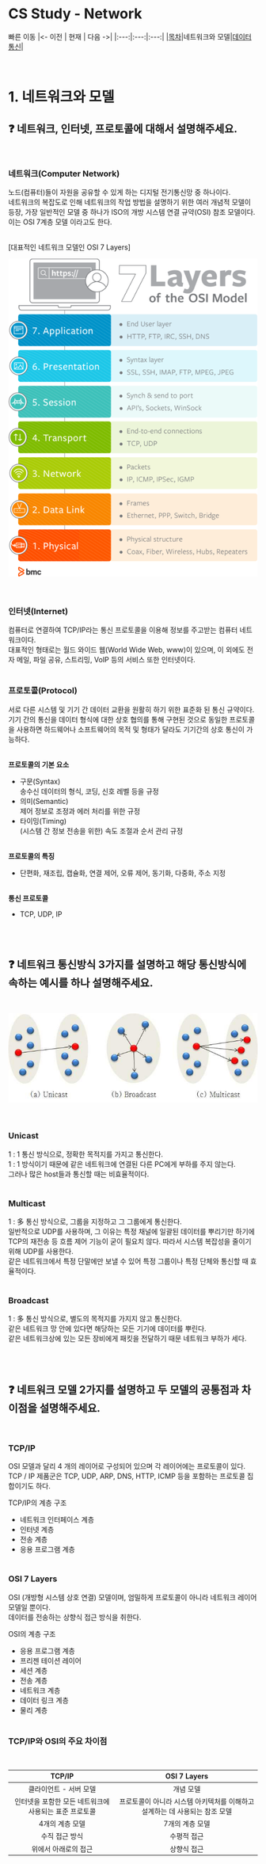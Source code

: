 # CS Study - Network

빠른 이동
|<- 이전 | 현재 | 다음 ->|
|:---:|:---:|:---:|
|[목차](./README.md)|네트워크와 모델|[데이터 통신](./network-data_communication.md)|

<br/>

# 1. 네트워크와 모델

## ❓ 네트워크, 인터넷, 프로토콜에 대해서 설명해주세요.

<br/>

### 네트워크(Computer Network)

노드(컴퓨터)들이 자원을 공유할 수 있게 하는 디지털 전기통신망 중 하나이다.  
네트워크의 복잡도로 인해 네트워크의 작업 방법을 설명하기 위한 여러 개념적 모델이 등장, 가장 일반적인 모델 중 하나가 ISO의 개방 시스템 연결 규약(OSI) 참조 모델이다. 이는 OSI 7계층 모델 이라고도 한다.  
<br/>

[대표적인 네트워크 모델인 OSI 7 Layers]

![osi-model-7-layers](./img/osi-model-7-layers-1.png)

<br/>

### 인터넷(Internet)

컴퓨터로 연결하여 TCP/IP라는 통신 프로토콜을 이용해 정보를 주고받는 컴퓨터 네트워크이다.  
대표적인 형태로는 월드 와이드 웹(World Wide Web, www)이 있으며, 이 외에도 전자 메일, 파일 공유, 스트리밍, VoIP 등의 서비스 또한 인터넷이다.  
<br/>

### 프로토콜(Protocol)

서로 다른 시스템 및 기기 간 데이터 교환을 원활히 하기 위한 표준화 된 통신 규약이다.  
기기 간의 통신을 데이터 형식에 대한 상호 협의를 통해 구현된 것으로 동일한 프로토콜을 사용하면 하드웨어나 소프트웨어의 목적 및 형태가 달라도 기기간의 상호 통신이 가능하다.  
<br/>

**프로토콜의 기본 요소**

- 구문(Syntax)  
  송수신 데이터의 형식, 코딩, 신호 레벨 등을 규정
- 의미(Semantic)  
  제어 정보로 조정과 에러 처리를 위한 규정
- 타이밍(Timing)  
  (시스템 간 정보 전송을 위한) 속도 조절과 순서 관리 규정  
  <br/>

**프로토콜의 특징**

- 단편화, 재조립, 캡슐화, 연결 제어, 오류 제어, 동기화, 다중화, 주소 지정  
  <br/>

**통신 프로토콜**

- TCP, UDP, IP  
  <br/>

<br/>

## ❓ 네트워크 통신방식 3가지를 설명하고 해당 통신방식에 속하는 예시를 하나 설명해주세요.

<br/>

![Network_Cast](./img/Network_Cast.png)

<br/>

### Unicast

1 : 1 통신 방식으로, 정확한 목적지를 가지고 통신한다.  
1 : 1 방식이기 때문에 같은 네트워크에 연결된 다른 PC에게 부하를 주지 않는다.  
그러나 많은 host들과 통신할 때는 비효율적이다.  
 <br/>

### Multicast

1 : 多 통신 방식으로, 그룹을 지정하고 그 그룹에게 통신한다.  
일반적으로 UDP를 사용하며, 그 이유는 특정 채널에 일괄된 데이터를 뿌리기만 하기에 TCP의 재전송 등 흐름 제어 기능이 굳이 필요치 않다. 따라서 시스템 복잡성을 줄이기 위해 UDP를 사용한다.  
같은 네트워크에서 특정 단말에만 보낼 수 있어 특정 그룹이나 특정 단체와 통신할 때 효율적이다.  
 <br/>

### Broadcast

1 : 多 통신 방식으로, 별도의 목적지를 가지지 않고 통신한다.  
같은 네트워크 망 안에 있다면 해당하는 모든 기기에 데이터를 뿌린다.  
같은 네트워크상에 있는 모든 장비에게 패킷을 전달하기 때문 네트워크 부하가 세다.  
 <br/>

<br/>

## ❓ 네트워크 모델 2가지를 설명하고 두 모델의 공통점과 차이점을 설명해주세요.

<br/>

### TCP/IP

OSI 모델과 달리 4 개의 레이어로 구성되어 있으며 각 레이어에는 프로토콜이 있다.  
TCP / IP 제품군은 TCP, UDP, ARP, DNS, HTTP, ICMP 등을 포함하는 프로토콜 집합이기도 하다.

TCP/IP의 계층 구조

- 네트워크 인터페이스 계층
- 인터넷 계층
- 전송 계층
- 응용 프로그램 계층  
  <br/>

### OSI 7 Layers

OSI (개방형 시스템 상호 연결) ​​모델이며, 엄밀하게 프로토콜이 아니라 네트워크 레이어 모델일 뿐이다.  
데이터를 전송하는 상향식 접근 방식을 취한다.

OSI의 계층 구조

- 응용 프로그램 계층
- 프리젠 테이션 레이어
- 세션 계층
- 전송 계층
- 네트워크 계층
- 데이터 링크 계층
- 물리 계층  
  <br/>

### TCP/IP와 OSI의 주요 차이점

<br/>

<!-- prettier-ignore -->
| TCP/IP | OSI 7 Layers |
|:---:|:---:|
| 클라이언트 - 서버 모델 | 개념 모델 |
|인터넷을 포함한 모든 네트워크에 사용되는 표준 프로토콜 | 프로토콜이 아니라 시스템 아키텍처를 이해하고 설계하는 데 사용되는 참조 모델 |
| 4개의 계층 모델 | 7개의 계층 모델 |
| 수직 접근 방식 | 수평적 접근 |
| 위에서 아래로의 접근 | 상향식 접근 |

<br/>
